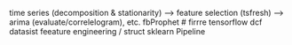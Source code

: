 time series (decomposition & stationarity) 
    --> feature selection (tsfresh) 
    --> arima (evaluate/correlelogram), etc.
fbProphet # firrre
tensorflow
dcf
datasist feeature engineering / struct
sklearn Pipeline